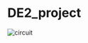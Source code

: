 # DE2_project
![circuit](https://github.com/skerikpa/DE2_project/assets/124879295/3066b00a-d0a1-4620-9bb5-9fdd6bc9b50d)
